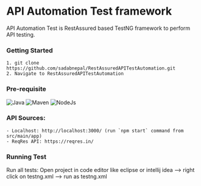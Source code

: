 # API Automation Test framework
API Automation Test is RestAssured based TestNG framework to perform API testing.

### Getting Started
```
1. git clone https://github.com/sadabnepal/RestAssuredAPITestAutomation.git
2. Navigate to RestAssuredAPITestAutomation
```
### Pre-requisite
![Java](https://img.shields.io/badge/-Java-%23007396?logo=java&logoColor=black&)
![Maven](https://img.shields.io/badge/-Maven-C71A36.svg?logo=Apache&logoColor=white)
![NodeJs](https://img.shields.io/badge/-Node.js-%23339933?logo=npm&logoColor=white)

### API Sources:
    - Localhost: http://localhost:3000/ (run `npm start` command from src/main/app)
    - ReqRes API: https://reqres.in/

### Running Test
Run all tests: Open project in code editor like eclipse or intellij idea  --> right click on testng.xml --> run as testng.xml